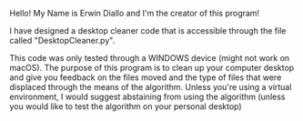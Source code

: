 Hello! My Name is Erwin Diallo and I'm the creator of this program!

I have designed a desktop cleaner code that is accessible through the file called "DesktopCleaner.py".

This code was only tested through a WINDOWS device (might not work on macOS).
The purpose of this program is to clean up your computer desktop and give you feedback on the files moved and the type of files that were displaced through the means of the algorithm.
Unless you're using a virtual environment, I would suggest abstaining from using the algorithm (unless you would like to test the algorithm on your personal desktop)
